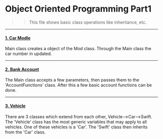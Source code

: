 # Object Oriented Programming Part1

>>This file shows basic class operations like inheritance, etc.

---

#### [1. Car Modle](1.carModle)

Main class creates a object of the Mod class. Through the Main class the car number in updated.

---

#### [2. Bank Account](2.bankacc/src)

The Main class accepts a few parameters, then passes them to the 'AccountFunctions' class. After this a few basic account functions can be done.

---

#### [3. Vehicle](3.Vehicle/src)

There are 3 classes which extend from each other, Vehicle-->Car-->Swift. The 'Vehicle' class has the most generic variables that may apply to all vehicles. 
One of these vehicles is a 'Car'. The 'Swift' class then inherits from the 'Car' class. 
